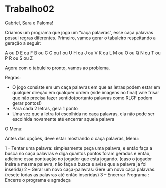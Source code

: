 # Trabalho02

Gabriel, Sara e Paloma!

Criamos um programa que joga um “caça palavras”, esse caça palavras possui regras diferentes.
Primeiro, vamos gerar o tabuleiro respeitando a geração a seguir:

A ou D      	E ou F      	B ou C
G ou I ou U  	H ou J ou V	  K ou L
M ou O ou Q 	N ou T ou P	  R ou S ou Z

Agora com o tabuleiro pronto, vamos ao problema.

Regras:

- O jogo consiste em um caça palavras em que as letras podem estar em qualquer direção em qualquer ordem (vide imagens no final) vale frisar que não precisa fazer sentido(portanto palavras como RLCF podem gerar pontos!)
- Para cada 2 letras, gera 1 ponto
- Uma vez que a letra foi escolhida no caça palavras, ela não pode ser escolhida novamente até encerrar aquela palavra

O Menu:

Antes das opções, deve estar mostrando o caça palavras, Menu:

1 – Tentar uma palavra: simplesmente peça uma palavra, e então faça a busca no caça palavras e diga quantos pontos foram gerados e então, adicione essa pontuação no jogador que esta jogando. (caso o jogador insira a mesma palavra, não faça a busca e avise que a palavra ja foi inserida)
2 – Gerar um novo caça-palavras: Gere um novo caça palavras. (resete todas as palavras até então inseridas)
3 – Encerrar Programa : Encerre o programa e agradeça
